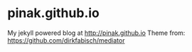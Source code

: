 pinak.github.io
===============

My jekyll powered blog at http://pinak.github.io
Theme from: https://github.com/dirkfabisch/mediator
